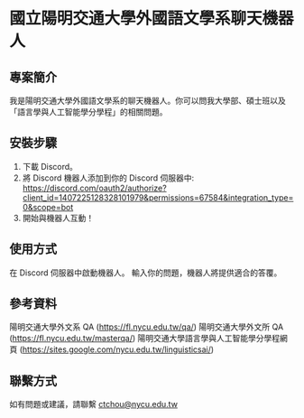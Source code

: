國立陽明交通大學外國語文學系聊天機器人
===
專案簡介
---
我是陽明交通大學外國語文學系的聊天機器人。你可以問我大學部、碩士班以及「語言學與人工智能學分學程」的相關問題。

安裝步驟
---
1. 下載 Discord。
2. 將 Discord 機器人添加到你的 Discord 伺服器中:
https://discord.com/oauth2/authorize?client_id=1407225128328101979&permissions=67584&integration_type=0&scope=bot
3. 開始與機器人互動！

使用方式
---
在 Discord 伺服器中啟動機器人。
輸入你的問題，機器人將提供適合的答覆。

參考資料
---
陽明交通大學外文系 QA (https://fl.nycu.edu.tw/qa/)
陽明交通大學外文所 QA (https://fl.nycu.edu.tw/masterqa/)
陽明交通大學語言學與人工智能學分學程網頁 (https://sites.google.com/nycu.edu.tw/linguisticsai/)

聯繫方式
---
如有問題或建議，請聯繫 ctchou@nycu.edu.tw




